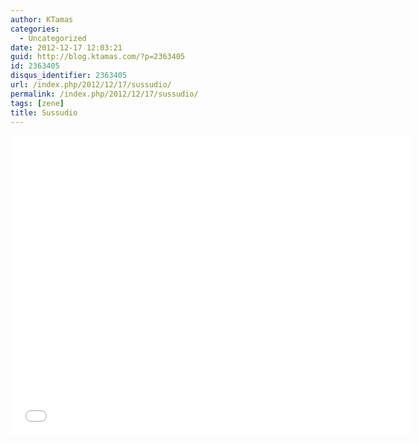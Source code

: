 ```yaml
---
author: KTamas
categories:
  - Uncategorized
date: 2012-12-17 12:03:21
guid: http://blog.ktamas.com/?p=2363405
id: 2363405
disqus_identifier: 2363405
url: /index.php/2012/12/17/sussudio/
permalink: /index.php/2012/12/17/sussudio/
tags: [zene]
title: Sussudio
---
```


<p><iframe width="640" height="480" src="//www.youtube.com/embed/r0qBaBb1Y-U" frameborder="0" allowfullscreen=""></iframe></p>
